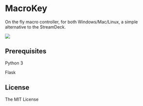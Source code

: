# MacroKey 
On the fly macro controller, for both Windows/Mac/Linux, 
a simple alternative to the StreamDeck.

![](https://i.imgur.com/MKQqe4C.jpg)


## Prerequisites
Python 3 

Flask

## License
The MIT License
